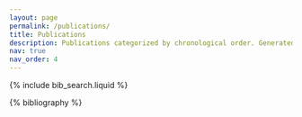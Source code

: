 ```yaml
---
layout: page
permalink: /publications/
title: Publications
description: Publications categorized by chronological order. Generated by jekyll-scholar.
nav: true
nav_order: 4
---
```


<!-- _pages/publications.md -->

<!-- Bibsearch Feature -->

{% include bib_search.liquid %}

<div class="publications">

{% bibliography %}

</div>
